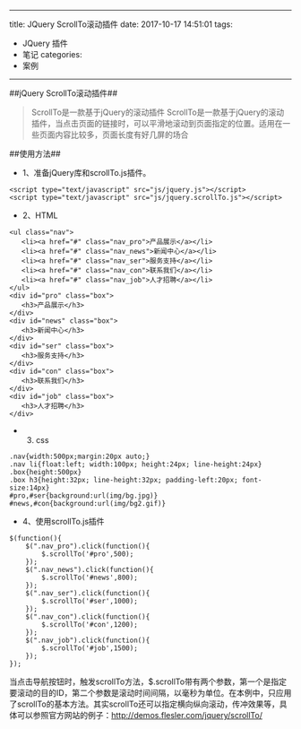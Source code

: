 
---
title: JQuery ScrollTo滚动插件
date: 2017-10-17 14:51:01
tags:
- JQuery 插件
- 笔记
categories: 
- 案例
---


##jQuery ScrollTo滚动插件##
> ScrollTo是一款基于jQuery的滚动插件
ScrollTo是一款基于jQuery的滚动插件，当点击页面的链接时，可以平滑地滚动到页面指定的位置。适用在一些页面内容比较多，页面长度有好几屏的场合

##使用方法##
- 1、准备jQuery库和scrollTo.js插件。
```
<script type="text/javascript" src="js/jquery.js"></script> 
<script type="text/javascript" src="js/jquery.scrollTo.js"></script> 
```
- 2、HTML
```我们用一个页面展示导航和导航对应的每个模块。
<ul class="nav"> 
   <li><a href="#" class="nav_pro">产品展示</a></li> 
   <li><a href="#" class="nav_news">新闻中心</a></li> 
   <li><a href="#" class="nav_ser">服务支持</a></li> 
   <li><a href="#" class="nav_con">联系我们</a></li> 
   <li><a href="#" class="nav_job">人才招聘</a></li> 
</ul> 
<div id="pro" class="box"> 
   <h3>产品展示</h3> 
</div> 
<div id="news" class="box"> 
   <h3>新闻中心</h3> 
</div> 
<div id="ser" class="box"> 
   <h3>服务支持</h3> 
</div> 
<div id="con" class="box"> 
   <h3>联系我们</h3> 
</div> 
<div id="job" class="box"> 
   <h3>人才招聘</h3> 
</div> 
```
- 3. css
```
.nav{width:500px;margin:20px auto;} 
.nav li{float:left; width:100px; height:24px; line-height:24px} 
.box{height:500px} 
.box h3{height:32px; line-height:32px; padding-left:20px; font-size:14px} 
#pro,#ser{background:url(img/bg.jpg)} 
#news,#con{background:url(img/bg2.gif)} 
```
- 4、使用scrollTo.js插件
```
$(function(){ 
    $(".nav_pro").click(function(){ 
        $.scrollTo('#pro',500); 
    }); 
    $(".nav_news").click(function(){ 
        $.scrollTo('#news',800); 
    }); 
    $(".nav_ser").click(function(){ 
        $.scrollTo('#ser',1000); 
    }); 
    $(".nav_con").click(function(){ 
        $.scrollTo('#con',1200); 
    }); 
    $(".nav_job").click(function(){ 
        $.scrollTo('#job',1500); 
    }); 
}); 
```

当点击导航按钮时，触发scrollTo方法，$.scrollTo带有两个参数，第一个是指定要滚动的目的ID，第二个参数是滚动时间间隔，以毫秒为单位。在本例中，只应用了scrollTo的基本方法。其实scrollTo还可以指定横向纵向滚动，传冲效果等，具体可以参照官方网站的例子：http://demos.flesler.com/jquery/scrollTo/
